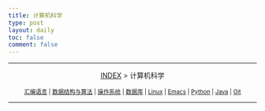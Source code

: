 ```yaml
---
title: 计算机科学
type: post
layout: daily
toc: false
comment: false
---
```

---
<span><center>[INDEX](/gknows/index) > 计算机科学</center></span>

<small><center>[汇编语言](/gknows/汇编语言) | [数据结构与算法](/gknows/数据结构与算法) | [操作系统](/gknows/操作系统) | [数据库](/gknows/数据库) | [Linux](/gknows/linux) | [Emacs](/gknows/emacs) | [Python](/gknows/python) | [Java](/gknows/java) | [Git](/gknows/git)</center></small>

---
